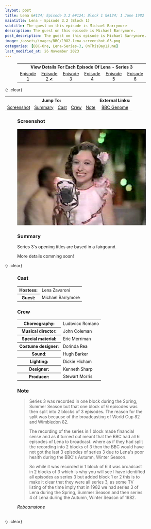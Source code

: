 ```yaml
---
layout: post
title: Lena &#124; Episode 3.2 &#124; Block 1 &#124; 1 June 1982
maintitle: Lena - Episode 3.2 (Block 1)
subtitle: The guest on this episode is Michael Barrymore
description: The guest on this episode is Michael Barrymore.
post_description: The guest on this episode is Michael Barrymore.
image: /assets/images/BBC/1982-lena-screenshot-03.png
categories: [BBC-One, Lena-Series-3, OnThisDay1June]
last_modified_at: 26 November 2023
---
```


<figure class="fig3">
<table style="text-align:center;">
<tr><th colspan="6">View Details For Each Episode Of Lena - Series 3</th></tr>
<tr><td style="width:16.66%;"><a href="/1982-05-25-lena">Episode 1</a></td><td style="width:16.66%;"><a href="/1982-06-01-lena">Episode 2 &#x2714;</a></td><td style="width:16.66%;"><a href="/1982-06-08-lena">Episode 3</a></td><td style="width:16.66%;"><a href="/1982-11-30-lena">Episode 4</a></td><td style="width:16.66%;"><a href="/1982-12-07-lena">Episode 5</a></td><td style="width:16.66%;"><a href="/1982-12-14-lena">Episode 6</a></td></tr>
</table>
</figure>

{: .clear}

<table>
<tr align="center">
<th colspan="5">Jump To:</th>
<th colspan="2">External Links:</th>
</tr>

<tr align="center">
<td><a href="#screenshot">Screenshot</a></td>
<td><a href="#summary">Summary</a></td>
<td><a href="#cast">Cast</a></td>
<td><a href="#crew">Crew</a></td>
<td><a href="#note">Note</a></td>
<td><a class="external-link" href="https://genome.ch.bbc.co.uk/schedules/service_bbc_one_london/1982-06-01#at-19.40">BBC Genome</a></td>
</tr>
</table>

<figure class="fig1" id="screenshot">
<figcaption>
<h3>Screenshot</h3>
</figcaption>
<img src="/assets/images/BBC/1982-lena-screenshot-03.png" class="full-width"/>
</figure>

<figure class="fig2" id="summary">
<figcaption>
<h3>Summary</h3>
</figcaption>
<p>Series 3's opening titles are based in a fairgound.</p>
<p>More details comming soon!</p>
</figure>

{: .clear}

<figure class="fig1">
<h3 id="cast">Cast</h3>
<table>
<tr><th>Hostess:</th> <td>Lena Zavaroni</td></tr>
<tr><th>Guest:</th> <td>Michael Barrymore</td></tr>
</table>
<h3 id="crew">Crew</h3>
<table>
<tr><th>Choreography:</th> <td>Ludovico Romano</td></tr>
<tr><th>Musical director:</th> <td>John Coleman</td></tr>
<tr><th>Special material:</th> <td>Eric Merriman</td></tr>
<tr><th>Costume designer:</th> <td>Dorinda Rea</td></tr>
<tr><th>Sound:</th> <td>Hugh Barker</td></tr>
<tr><th>Lighting:</th> <td>Dickie Hicham</td></tr>
<tr><th>Designer:</th> <td>Kenneth Sharp</td></tr>
<tr><th>Producer:</th> <td>Stewart Morris</td></tr>
</table>
</figure>

<figure class="fig2">
<h3 id="note">Note</h3>
<blockquote>
<p>Series 3 was recorded in one block during the Spring, Summer Season but that one block of 6 episodes was then split into 2 blocks of 3 episodes. The reason for the split was because of the broadcasting of World Cup 82 and Wimbledon 82.</p>
<p>The recording of the series in 1 block made financial sense and as it turned out meant that the BBC had all 6 episodes of Lena to broadcast. where as if they had split the recording into 2 blocks of 3 then the BBC would have not got the last 3 episodes of series 3 due to Lena's poor health during the BBC's Autumn, Winter Season.</p>
<p>So while it was recorded in 1 block of 6 it was broadcast in 2 blocks of 3 which is why you will see I have identified all episodes as series 3 but added block 1 or 2 this is to make it clear that they were all series 3, as some TV listing of the time imply that in 1982 we had series 3 of Lena during the Spring, Summer Season and then series 4 of Lena during the Autumn, Winter Season of 1982.</p>
</blockquote>
<cite>Robcamstone</cite>
</figure>

<br />{: .clear}

